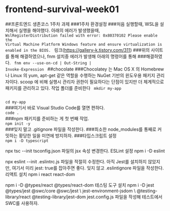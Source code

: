 # frontend-survival-week01

##프론트엔드 생존코스 1주차 과제
###1주차 환경설정
###처음 실행할때, WSL을 설치해서 실행을 해야했다. 아래의 에러가 발생했을때,
<code>
WslRegisterDistribution failed with error: 0x80370102
Please enable the Virtual Machine Platform Windows feature and ensure virtualization is enabled in the BIOS.
</code>
링크(https://gallery-k.tistory.com/311)
###위의 사이트를 통해 해결하였으나, fnm 설치중 에러가 발생해 아래의 명령어를 통해 ###해결하였다.
<code>
fnm env --use-on-cd | Out-String | Invoke-Expression
</code>
##chocolate
###Chocolatey 는 Mac OS X 의 Homebrew 나 Linux 의 yum, apt-get 같은 역할을 수행하는 NuGet 기반의 윈도우용 패키지 관리자이다.
scoop 에 비해 실행시 관리자 권한이 필요하다는 단점이 있지만 더 체계적으로 패키지를 관리하고 있다.
작업 폴더를 준비한다
<code>
mkdir my-app
</code>

<code>
cd my-app
</code>
###여기서 바로 Visual Studio Code를 열면 편하다.
<code>
code .
</code>
###npm 패키지를 준비하는 게 첫 번째 작업.
<code>
npm init -y
</code>
###잊지 말고 .gitignore 파일을 작성한다.
###최소한 node_modules를 통째로 커밋하는 황당한 일을 미연에 방지하자.
###타입스크립트 설정
<code>
npm i -D typescript
</code>

npx tsc --init
tsconfig.json 파일의 jsx 속성 변경한다.
ESLint 설정
npm i -D eslint

npx eslint --init
.eslintrc.js 파일을 적절히 수정한다. 아직 Jest를 설치하지 않았지만, 여기서 미리 jest: true를 잡아주면 좋다.
잊지 않고 .eslintignore 파일을 작성한다.
리액트 설치
npm i react react-dom

npm i -D @types/react @types/react-dom
테스팅 도구 설치
npm i -D jest @types/jest @swc/core @swc/jest \\
    jest-environment-jsdom \\
    @testing-library/react @testing-library/jest-dom
jest.config.js 파일을 작성해 테스트에서 SWC를 사용하자.